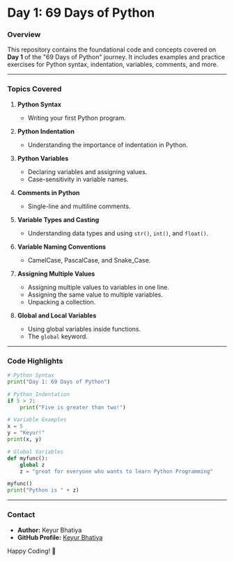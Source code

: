 # Day 1: 69 Days of Python


### **Overview**
This repository contains the foundational code and concepts covered on **Day 1** of the "69 Days of Python" journey. It includes examples and practice exercises for Python syntax, indentation, variables, comments, and more.

---

### **Topics Covered**

1. **Python Syntax**
   - Writing your first Python program.

2. **Python Indentation**
   - Understanding the importance of indentation in Python.

3. **Python Variables**
   - Declaring variables and assigning values.
   - Case-sensitivity in variable names.

4. **Comments in Python**
   - Single-line and multiline comments.

5. **Variable Types and Casting**
   - Understanding data types and using `str()`, `int()`, and `float()`.

6. **Variable Naming Conventions**
   - CamelCase, PascalCase, and Snake_Case.

7. **Assigning Multiple Values**
   - Assigning multiple values to variables in one line.
   - Assigning the same value to multiple variables.
   - Unpacking a collection.

8. **Global and Local Variables**
   - Using global variables inside functions.
   - The `global` keyword.

---

### **Code Highlights**
```python
# Python Syntax
print("Day 1: 69 Days of Python")

# Python Indentation
if 5 > 2:
    print("Five is greater than two!")

# Variable Examples
x = 5
y = "Keyur!"
print(x, y)

# Global Variables
def myfunc():
    global z
    z = "great for everyone who wants to learn Python Programming"

myfunc()
print("Python is " + z)
```

---



### **Contact**
- **Author:** Keyur Bhatiya
- **GitHub Profile:** [Keyur Bhatiya](https://github.com/keyurbhatiya)

Happy Coding! 🚀
